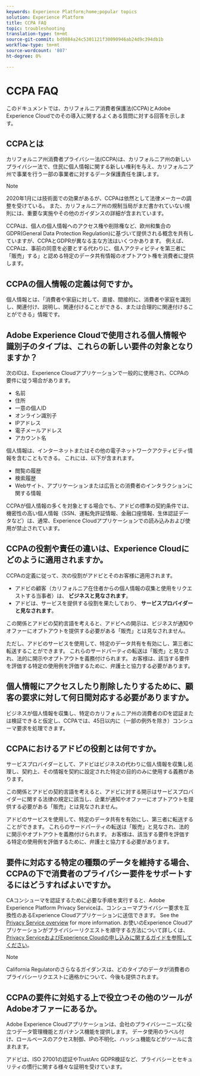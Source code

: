 ```yaml
---
keywords: Experience Platform;home;popular topics
solution: Experience Platform
title: CCPA FAQ
topic: troubleshooting
translation-type: tm+mt
source-git-commit: bd9884a24c5301121f30090946ab24d9c394db1b
workflow-type: tm+mt
source-wordcount: '807'
ht-degree: 0%

---
```



# CCPA FAQ

このドキュメントでは、カリフォルニア消費者保護法(CCPA)とAdobe Experience Cloudでのその導入に関するよくある質問に対する回答を示します。

## CCPAとは

カリフォルニア州消費者プライバシー法(CCPA)は、カリフォルニア州の新しいプライバシー法で、住民に個人情報に関する新しい権利を与え、カリフォルニア州で事業を行う一部の事業者に対するデータ保護責任を課します。

>[!NOTE]
>
>2020年1月には技術面での効果があるが、CCPAは依然として法律メーカーの調整を受けている。 また、カリフォルニア州の規制当局がまだ書かれていない規則には、重要な実施やその他のガイダンスの詳細が含まれています。

CCPAは、個人の個人情報へのアクセス権や削除権など、欧州和集合のGDPR(General Data Protection Regulation)に基づいて提供される概念を共有していますが、CCPAとGDPRが異なる主な方法はいくつかあります。 例えば、CCPAは、事前の同意を必要とする代わりに、個人アクティビティを第三者に「販売」する」と認める特定のデータ共有情報のオプトアウト権を消費者に提供します。

## CCPAの個人情報の定義は何ですか。

個人情報とは、「消費者や家庭に対して、直接、間接的に、消費者や家庭を識別し、関連付け、説明し、関連付けることができる、または合理的に関連付けることができる」情報です。

## Adobe Experience Cloudで使用される個人情報や識別子のタイプは、これらの新しい要件の対象となりますか？

次のIDは、Experience Cloudアプリケーションで一般的に使用され、CCPAの要件に従う場合があります。

- 名前
- 住所
- 一意の個人ID
- オンライン識別子
- IPアドレス
- 電子メールアドレス
- アカウント名

個人情報は、インターネットまたはその他の電子ネットワークアクティビティ情報を含むこともできる。 これには、以下が含まれます。

- 閲覧の履歴
- 検索履歴
- Webサイト、アプリケーションまたは広告との消費者のインタラクションに関する情報

CCPAが個人情報の多くを対象とする場合でも、アドビの標準の契約条件では、機密性の高い個人情報（SSN、運転免許証情報、金融口座情報、生体認証データなど）は、通常、Experience Cloudアプリケーションでの読み込みおよび使用が禁止されています。

## CCPAの役割や責任の違いは、Experience Cloudにどのように適用されますか。

CCPAの定義に従って、次の役割がアドビとそのお客様に適用されます。

- アドビの顧客（カリフォルニア在住者からの個人情報の収集と使用をリクエストする当事者）は、 **ビジネスと見なされます**。
- アドビは、サービスを提供する役割を果たしており、 **サービスプロバイダーと見なされます**。

この関係とアドビの契約言語を考えると、アドビへの開示は、ビジネスが通知やオファーにオプトアウトを提供する必要がある「販売」とは見なされません。

ただし、アドビのサービスを使用して、特定のデータ共有を有効にし、第三者に転送することができます。 これらのサードパーティの転送は「販売」と見なされ、法的に開示やオプトアウトを義務付けられます。  お客様は、該当する要件を評価する特定の使用例を評価するために、弁護士と協力する必要があります。

## 個人情報にアクセスしたり削除したりするために、顧客の要求に対して何日間対応する必要がありますか。

ビジネスが個人情報を収集し、特定のカリフォルニア州の消費者のIDを認証または検証できると仮定し、CCPAでは、45日以内に（一部の例外を除き）コンシューマ要求を処理できます。

## CCPAにおけるアドビの役割とは何ですか。

サービスプロバイダーとして、アドビはビジネスの代わりに個人情報を収集し処理し、契約上、その情報を契約に設定された特定の目的のみに使用する義務があります。

この関係とアドビの契約言語を考えると、アドビに対する開示はサービスプロバイダーに関する法律の規定に該当し、企業が通知やオファーにオプトアウトを提供する必要がある「販売」とは見なされません。

アドビのサービスを使用して、特定のデータ共有を有効にし、第三者に転送することができます。 これらのサードパーティの転送は「販売」と見なされ、法的に開示やオプトアウトを義務付けられます。  お客様は、該当する要件を評価する特定の使用例を評価するために、弁護士と協力する必要があります。

## 要件に対応する特定の種類のデータを維持する場合、CCPAの下で消費者のプライバシー要件をサポートするにはどうすればよいですか。

CAコンシューマを認証するために必要な手順を実行すると、Adobe Experience Platform Privacy Serviceは、コンシューマプライバシー要求を互換性のあるExperience Cloudアプリケーションに送信できます。 See the [Privacy Service overview](../home.md) for more information. お使いのExperience Cloudアプリケーションがプライバシーリクエストを順守する方法について詳しくは、 [Privacy ServiceおよびExperience Cloudの申し込みに関するガイドを参照してください](../experience-cloud-apps.md)。

>[!NOTE]
>
>California Regulatorのさらなるガイダンスは、どのタイプのデータが消費者のプライバシーリクエストに適格かについて、今後も提供されます。

## CCPAの要件に対処する上で役立つその他のツールがAdobeオファーにあるか。

Adobe Experience Cloudアプリケーションは、会社のプライバシーニーズに役立つデータ管理機能とガバナンス機能を提供します。 データ使用のラベル付け、ロールベースのアクセス制御、IPの不明化、ハッシュ機能などがツールに含まれます。

アドビは、ISO 27001の認証やTrustArc GDPR検証など、プライバシーとセキュリティの慣行に関する様々な証明を受けています。
